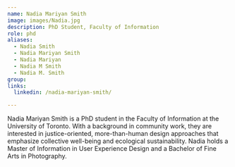 ```yaml
---
name: Nadia Mariyan Smith
image: images/Nadia.jpg
description: PhD Student, Faculty of Information
role: phd
aliases: 
  - Nadia Smith
  - Nadia Mariyan Smith
  - Nadia Mariyan
  - Nadia M Smith
  - Nadia M. Smith
group: 
links:
  linkedin: /nadia-mariyan-smith/

---
```


Nadia Mariyan Smith is a PhD student in the Faculty of Information at the University of Toronto. 
With a background in community work, they are interested in justice-oriented, more-than-human design approaches that 
emphasize collective well-being and ecological sustainability. Nadia holds a Master of Information in User Experience Design and a Bachelor of Fine Arts in Photography.